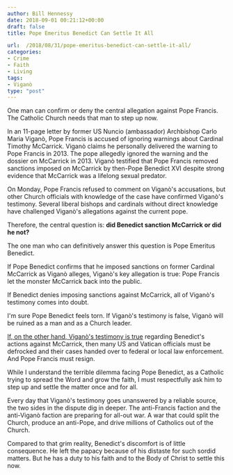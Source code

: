 ```yaml
---
author: Bill Hennessy
date: 2018-09-01 00:21:12+00:00
draft: false
title: Pope Emeritus Benedict Can Settle It All

url:  /2018/08/31/pope-emeritus-benedict-can-settle-it-all/
categories:
- Crime
- Faith
- Living
tags:
- Viganò
type: "post"
---
```


One man can confirm or deny the central allegation against Pope Francis. The Catholic Church needs that man to step up now.

In an 11-page letter by former US Nuncio (ambassador) Archbishop Carlo Maria Viganò, Pope Francis is accused of ignoring warnings about Cardinal Timothy McCarrick. Viganò claims he personally delivered the warning to Pope Francis in 2013. The pope allegedly ignored the warning and the dossier on McCarrick in 2013. Viganò testified that Pope Francis  removed sanctions imposed on McCarrick by then-Pope Benedict XVI despite strong evidence that McCarrick was a lifelong sexual predator.

On Monday, Pope Francis refused to comment on Viganò's accusations, but other Church officials with knowledge of the case have confirmed Viganò's testimony. Several liberal bishops and cardinals without direct knowledge have challenged Viganò's allegations against the current pope.

Therefore, the central question is: **did Benedict sanction McCarrick or did he not?**

The one man who can definitively answer this question is Pope Emeritus Benedict.

If Pope Benedict confirms that he imposed sanctions on former Cardinal McCarrick as Viganò alleges, Viganò's key allegation is true: Pope Francis let the monster McCarrick back into the public.

If Benedict denies imposing sanctions against McCarrick, all of Viganò's testimony comes into doubt.

I'm sure Pope Benedict feels torn. If Viganò's testimony is false, Viganò will be ruined as a man and as a Church leader.

[If, on the other hand, Viganò's testimony is true](https://www.hennessysview.com/2018/08/31/the-fishermans-other-shoe-just-dropped/) regarding Benedict's actions against McCarrick, then many US and Vatican officials must be defrocked and their cases handed over to federal or local law enforcement. And Pope Francis must resign.

While I understand the terrible dilemma facing Pope Benedict, as a Catholic trying to spread the Word and grow the faith, I must respectfully ask him to step up and settle the matter once and for all.

Every day that Viganò's testimony goes unanswered by a reliable source, the two sides in the dispute dig in deeper. The anti-Francis faction and the anti-Viganò faction are preparing for all-out war. A war that could split the Church, produce an anti-Pope, and drive millions of Catholics out of the Church.

Compared to that grim reality, Benedict's discomfort is of little consequence. He left the papacy because of his distaste for such sordid matters. But he has a duty to his faith and to the Body of Christ to settle this now.
